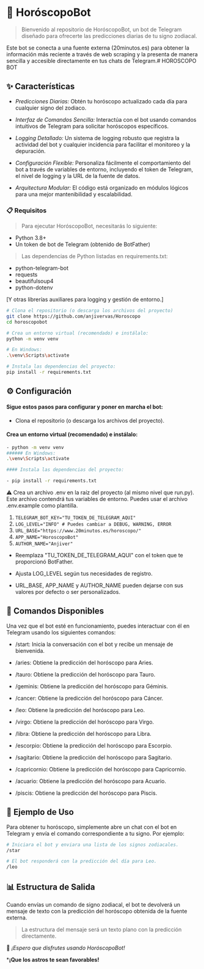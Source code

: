 # 🔮 HoróscopoBot

> Bienvenido al repositorio de HoróscopoBot, un bot de Telegram diseñado para ofrecerte las predicciones diarias de tu signo zodiacal.

Este bot se conecta a una fuente externa (20minutos.es) para obtener la información más reciente a través de web scraping y la presenta de manera sencilla y accesible directamente en tus chats de Telegram.# HOROSCOPO BOT


## ✨ Características

- *Predicciones Diarias:* Obtén tu horóscopo actualizado cada día para cualquier signo del zodiaco.

- *Interfaz de Comandos Sencilla:* Interactúa con el bot usando comandos intuitivos de Telegram para solicitar horóscopos específicos.

- *Logging Detallado:* Un sistema de logging robusto que registra la actividad del bot y cualquier incidencia para facilitar el monitoreo y la depuración.

- *Configuración Flexible:* Personaliza fácilmente el comportamiento del bot a través de variables de entorno, incluyendo el token de Telegram, el nivel de logging y la URL de la fuente de datos.

- *Arquitectura Modular:* El código está organizado en módulos lógicos para una mejor mantenibilidad y escalabilidad.

### 📋 Requisitos

> Para ejecutar HoróscopoBot, necesitarás lo siguiente:

- Python 3.8+
- Un token de bot de Telegram (obtenido de BotFather)

> Las dependencias de Python listadas en requirements.txt:

- python-telegram-bot
- requests
- beautifulsoup4
- python-dotenv

[Y otras librerías auxiliares para logging y gestión de entorno.]
```bash
# Clona el repositorio (o descarga los archivos del proyecto)
git clone https://github.com/anjivervas/Horoscopo
cd horoscopobot

# Crea un entorno virtual (recomendado) e instálalo:
python -m venv venv

# En Windows:
.\venv\Scripts\activate

# Instala las dependencias del proyecto:
pip install -r requirements.txt
```


## ⚙️ Configuración


#### Sigue estos pasos para configurar y poner en marcha el bot:

- Clona el repositorio (o descarga los archivos del proyecto).

#### Crea un entorno virtual (recomendado) e instálalo:
```bash
- python -m venv venv
###### En Windows:
.\venv\Scripts\activate

#### Instala las dependencias del proyecto:

- pip install -r requirements.txt
```

⚠️ Crea un archivo .env en la raíz del proyecto (al mismo nivel que run.py). Este archivo contendrá tus variables de entorno. Puedes usar el archivo .env.example como plantilla.

1. `TELEGRAM_BOT_KEY="TU_TOKEN_DE_TELEGRAM_AQUI"`
2. `LOG_LEVEL="INFO" # Puedes cambiar a DEBUG, WARNING, ERROR`
3. `URL_BASE="https://www.20minutos.es/horoscopo/"`
4. `APP_NAME="HoroscopoBot"`
5. `AUTHOR_NAME="Anjiver"`

- Reemplaza "TU_TOKEN_DE_TELEGRAM_AQUI" con el token que te proporcionó BotFather.

- Ajusta LOG_LEVEL según tus necesidades de registro.

- URL_BASE, APP_NAME y AUTHOR_NAME pueden dejarse con sus valores por defecto o ser personalizados.

## 🚀 Comandos Disponibles

Una vez que el bot esté en funcionamiento, puedes interactuar con él en Telegram usando los siguientes comandos:

- /start: Inicia la conversación con el bot y recibe un mensaje de bienvenida.

- /aries: Obtiene la predicción del horóscopo para Aries.

- /tauro: Obtiene la predicción del horóscopo para Tauro.

- /geminis: Obtiene la predicción del horóscopo para Géminis.

- /cancer: Obtiene la predicción del horóscopo para Cáncer.

- /leo: Obtiene la predicción del horóscopo para Leo.

- /virgo: Obtiene la predicción del horóscopo para Virgo.

- /libra: Obtiene la predicción del horóscopo para Libra.

- /escorpio: Obtiene la predicción del horóscopo para Escorpio.

- /sagitario: Obtiene la predicción del horóscopo para Sagitario.

- /capricornio: Obtiene la predicción del horóscopo para Capricornio.

- /acuario: Obtiene la predicción del horóscopo para Acuario.

- /piscis: Obtiene la predicción del horóscopo para Piscis.


## 💬 Ejemplo de Uso

Para obtener tu horóscopo, simplemente abre un chat con el bot en Telegram y envía el comando correspondiente a tu signo. Por ejemplo:

```bash
# Iniciara el bot y enviara una lista de los signos zodiacales.
/star

# El bot responderá con la predicción del día para Leo.
/leo
```


## 📊 Estructura de Salida

Cuando envías un comando de signo zodiacal, el bot te devolverá un mensaje de texto con la predicción del horóscopo obtenida de la fuente externa. 

> La estructura del mensaje será un texto plano con la predicción directamente.

🏁 *¡Espero que disfrutes usando HoróscopoBot!* 

***¡Que los astros te sean favorables!**
